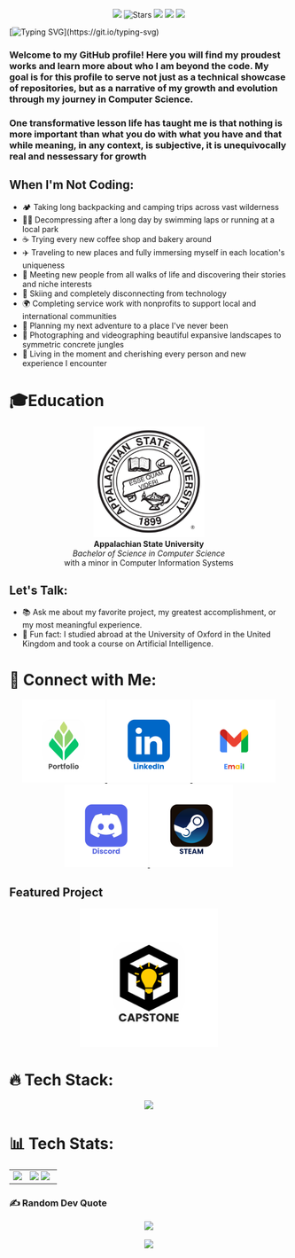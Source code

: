 <p align="center">
 <img src="https://img.shields.io/github/last-commit/CStre/CStre" />
 <img src="https://img.shields.io/github/stars/CStre?style=flat&logo=github" alt="Stars"/>
 <img src="https://img.shields.io/github/followers/CStre?style=flat&logo=github"/>
 <img src="https://img.shields.io/badge/status-up-brightgreen"/>
 <img src="https://visitor-badge.laobi.icu/badge?page_id=CStre"/>
</p>


[![Typing SVG](https://readme-typing-svg.herokuapp.com?font=Poppins&weight=700&size=36&pause=1000&color=00DEB7&vCenter=true&repeat=true&random=true&width=447&height=73&lines=%F0%9F%91%8B+Hi%2C+I'm+Collin!)](https://git.io/typing-svg)

### Welcome to my GitHub profile! Here you will find my proudest works and learn more about who I am beyond the code. My goal is for this profile to serve not just as a technical showcase of repositories, but as a narrative of my growth and evolution through my journey in Computer Science.

### One transformative lesson life has taught me is that nothing is more important than what you do with what you have and that while meaning, in any context, is subjective, it is unequivocally real and nessessary for growth

## When I'm Not Coding:
- 🏕️ Taking long backpacking and camping trips across vast wilderness
- 🏊‍♂️ Decompressing after a long day by swimming laps or running at a local park 
- ☕ Trying every new coffee shop and bakery around
- ✈️ Traveling to new places and fully immersing myself in each location's uniqueness
- 🤝 Meeting new people from all walks of life and discovering their stories and niche interests
- 🎿 Skiing and completely disconnecting from technology
- 🌍 Completing service work with nonprofits to support local and international communities
- 📅 Planning my next adventure to a place I've never been
- 📸 Photographing and videographing beautiful expansive landscapes to symmetric concrete jungles
- 🌟 Living in the moment and cherishing every person and new experience I encounter

# 🎓Education
<p align="center">
  <img src="appstate.svg" alt="Appalachian State University Logo" width="200"/>
  <br>
  <strong>Appalachian State University</strong>
  <br>
  <em>Bachelor of Science in Computer Science</em>
  <br>
  with a minor in Computer Information Systems
</p>


## Let's Talk:
- 📚 Ask me about my favorite project, my greatest accomplishment, or my most meaningful experience.
- 🎉 Fun fact: I studied abroad at the University of Oxford in the United Kingdom and took a course on Artificial Intelligence.

# 🚀 Connect with Me:
<p align="center">
  <a href="https://www.collinstreitman.com/">
    <img src="./portfolio.svg" alt="Portfolio" width="150" />
  </a>
  <a href="https://www.linkedin.com/in/collinstreitman/">
    <img src="./linkedin.svg" alt="LinkedIn" width="150" />
  </a>
  <a href="mailto:collinm.streitman@gmail.com">
    <img src="./email.svg" alt="Email" width="150" />
  </a>
  <a href="https://discordapp.com/users/811296358916685855">
    <img src="./discord.svg" alt="Discord" width="150" />
  </a>
  <a href="https://steamcommunity.com/id/collin-streitman/">
    <img src="./steam.svg" alt="Steam" width="150" />
  </a>
</p>



## Featured Project
<p align="center">
  <a href="https://www.buildingbetteralgorithms.com/">
    <img src="./capstone.svg" alt="Capstone" width="250" />
  </a>
</p>


# 🔥 Tech Stack:
<p align="center">
  <a href="https://skillicons.dev">
    <img src="https://skillicons.dev/icons?i=c,cpp,haskell,html,htmx,java,js,python,r,ts,aws,gcp,github,angular,django,express,nodejs,npm,pug,react,php,mongodb,mysql,sass,postgresql,figma,powershell,ae,au,apple,bash,css,discord,eclipse,git,gitlab,gmail,ai,linux,ps,pr,visualstudio,vscode,windows" />
  </a>
</p>





# 📊 Tech Stats:
<p align="center">
  <table>
    <tr>
      <td rowspan="3" width="35%" border="none">
        <img src="https://github-readme-stats.vercel.app/api/top-langs/?username=CStre&layout=donut-vertical&langs_count=18" style="height: 100%;" />
      </td>
      <td align="left" border="none">
        <img src="https://github-readme-stats.vercel.app/api?username=CStre&theme=swift&hide_border=true&include_all_commits=false&count_private=false" style="width: 100%;" />
        <img src="https://github-readme-streak-stats.herokuapp.com/?user=CStre&theme=swift&hide_border=true" style="width: 100%;" />
      </td>
    </tr>
  </table>
</p>


### ✍️ Random Dev Quote
<p align="center">
  <img src="https://quotes-github-readme.vercel.app/api?type=vertical&theme=light" style="width: 40%;" />
</p>



<p align="center">
     <img src="https://capsule-render.vercel.app/api?type=waving&height=170&color=gradient&reversal=false&section=footer"/>
</p>

